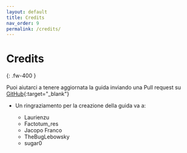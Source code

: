 ```yaml
---
layout: default
title: Credits
nav_order: 9
permalink: /credits/
---
```


# Credits
{: .fw-400 }

Puoi aiutarci a tenere aggiornata la guida inviando una Pull request su [GitHub](https://github.com/sugar012/klipperITA/pulls){:target="_blank"}

* Un ringraziamento per la creazione della guida va a:

  * Laurienzu
  * Factotum_res
  * Jacopo Franco
  * TheBugLebowsky
  * sugar0
